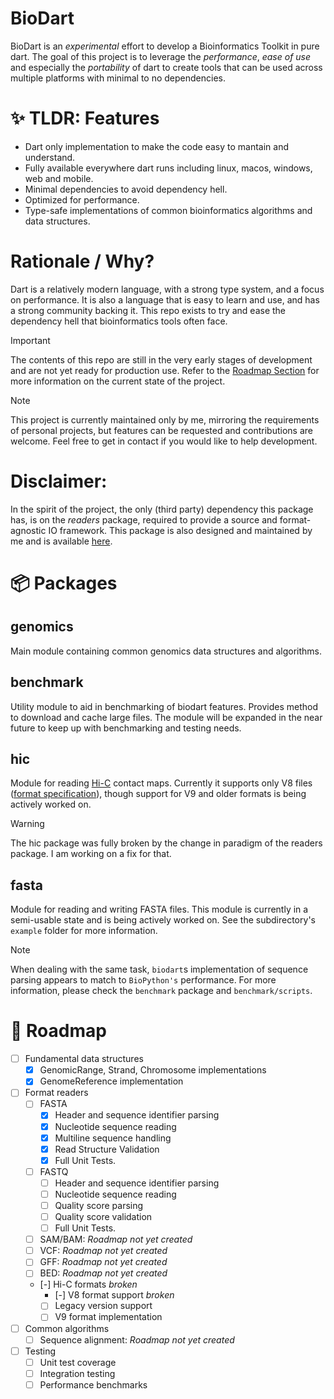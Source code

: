# BioDart

BioDart is an _experimental_ effort to develop a Bioinformatics Toolkit in pure dart. The goal of this project is to leverage the _performance_, _ease of use_ and especially the _portability_ of dart to create tools that can be used across multiple platforms with minimal to no dependencies.

# ✨ TLDR: Features

- Dart only implementation to make the code easy to mantain and understand.
- Fully available everywhere dart runs including linux, macos, windows, web and mobile.
- Minimal dependencies to avoid dependency hell.
- Optimized for performance.
- Type-safe implementations of common bioinformatics algorithms and data structures.

# Rationale / Why?

Dart is a relatively modern language, with a strong type system, and a focus on performance. It is also a language that is easy to learn and use, and has a strong community backing it. This repo exists to try and ease the dependency hell that bioinformatics tools often face.

> [!IMPORTANT]
> The contents of this repo are still in the very early stages of development and are not yet ready for production use. Refer to the [Roadmap Section](#roadmap) for more information on the current state of the project.

> [!NOTE]
> This project is currently maintained only by me, mirroring the requirements of personal projects, but features can be requested and contributions are welcome. Feel free to get in contact if you would like to help development.

# Disclaimer:

In the spirit of the project, the only (third party) dependency this package has, is on the _readers_ package, required to provide a source and format-agnostic IO framework. This package is also designed and maintained by me and is available [here](https://github.com/FabrizioG202/readers).

# 📦 Packages

## genomics

Main module containing common genomics data structures and algorithms.

## benchmark

Utility module to aid in benchmarking of biodart features. Provides method to download and cache large files. The module will be expanded in the near future to keep up with benchmarking and testing needs.

## hic

Module for reading [Hi-C](<https://en.wikipedia.org/wiki/Hi-C_(genomic_analysis_technique)>) contact maps. Currently it supports only V8 files ([format specification](https://github.com/aidenlab/hic-format/blob/master/HiCFormatV8.md)), though support for V9 and older formats is being actively worked on.

> [!WARNING]
> The hic package was fully broken by the change in paradigm of the readers package. I am working on a fix for that.

## fasta

Module for reading and writing FASTA files. This module is currently in a semi-usable state and is being actively worked on. See the subdirectory's `example` folder for more information.

> [!NOTE]
>
> When dealing with the same task, `biodart`s implementation of sequence parsing appears to match to `BioPython's` performance. For more information, please check the `benchmark` package and `benchmark/scripts`.

# 🚀 Roadmap

- [ ] Fundamental data structures
  - [x] GenomicRange, Strand, Chromosome implementations
  - [x] GenomeReference implementation
- [ ] Format readers
  - [ ] FASTA
    - [x] Header and sequence identifier parsing
    - [x] Nucleotide sequence reading
    - [x] Multiline sequence handling
    - [x] Read Structure Validation
    - [x] Full Unit Tests.
  - [ ] FASTQ
    - [ ] Header and sequence identifier parsing
    - [ ] Nucleotide sequence reading
    - [ ] Quality score parsing
    - [ ] Quality score validation
    - [ ] Full Unit Tests.
  - [ ] SAM/BAM: _Roadmap not yet created_
  - [ ] VCF: _Roadmap not yet created_
  - [ ] GFF: _Roadmap not yet created_
  - [ ] BED: _Roadmap not yet created_
  - [-] Hi-C formats _broken_
    - [-] V8 format support _broken_
    - [ ] Legacy version support
    - [ ] V9 format implementation
- [ ] Common algorithms
  - [ ] Sequence alignment: _Roadmap not yet created_
- [ ] Testing
  - [ ] Unit test coverage
  - [ ] Integration testing
  - [ ] Performance benchmarks
